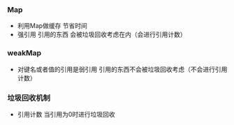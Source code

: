 ### Map 
  - 利用Map做缓存 节省时间
  - 强引用 引用的东西 会被垃圾回收考虑在内（会进行引用计数）
### weakMap  
  - 对键名或者值的引用是弱引用  引用的东西不会被垃圾回收考虑（不会进行引用计数）
### 垃圾回收机制
  - 引用计数  当引用为0时进行垃圾回收
